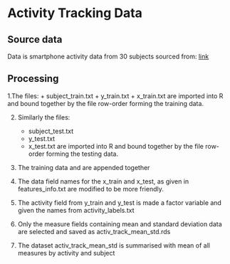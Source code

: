 # Activity Tracking Data

## Source data
Data is smartphone activity data from 30 subjects
sourced from:
[link](http://archive.ics.uci.edu/ml/datasets/Human+Activity+Recognition+Using+Smartphones)

## Processing

1.The files:
	+ subject_train.txt
	+ y_train.txt
	+ x_train.txt
are imported into R and bound together by the file row-order forming the training data.

2. Similarly the files:
	+ subject_test.txt
	+ y_test.txt
	+ x_test.txt
are imported into R and bound together by the file row-order forming the testing data.

3. The training data and are appended together

4. The data field names for the x_train and x_test, as given in features_info.txt are modified to be more friendly.

5. The activity field from y_train and y_test is made a factor variable and given the names from activity_labels.txt

6. Only the measure fields containing mean and standard deviation data are selected and saved as activ_track_mean_std.rds

7. The dataset activ_track_mean_std is summarised with mean of all measures by activity and subject


